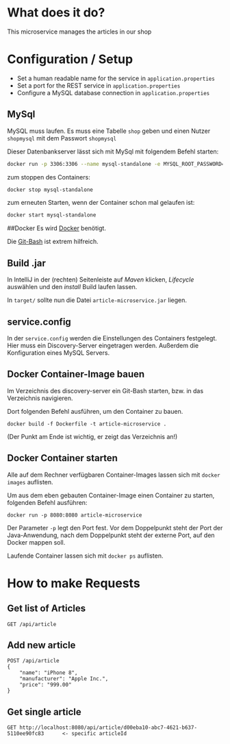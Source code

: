 # What does it do?

This microservice manages the articles in our shop

# Configuration / Setup

- Set a human readable name for the service in `application.properties`
- Set a port for the REST service in `application.properties`
- Configure a MySQL database connection in `application.properties`


## MySql
MySQL muss laufen. Es muss eine Tabelle `shop` geben und einen Nutzer `shopmysql` mit dem Passwort `shopmysql`

Dieser Datenbankserver lässt sich mit MySql mit folgendem Befehl starten:

```bash
docker run -p 3306:3306 --name mysql-standalone -e MYSQL_ROOT_PASSWORD=toor -e MYSQL_DATABASE=shop -e MYSQL_USER=shopmysql -e MYSQL_PASSWORD=shopmysql -d mysql:8
```

zum stoppen des Containers:

```bash
docker stop mysql-standalone
```

zum erneuten Starten, wenn der Container schon mal gelaufen ist:

```bash
docker start mysql-standalone
```


##Docker
Es wird [Docker](https://www.docker.com/) benötigt.

Die [Git-Bash](https://git-scm.com/) ist extrem hilfreich.

## Build .jar

In IntelliJ in der (rechten) Seitenleiste auf *Maven* klicken, *Lifecycle* auswählen und den *install* Build
laufen lassen.

In `target/` sollte nun die Datei `article-microservice.jar` liegen.

## service.config
In der `service.config` werden die Einstellungen des Containers festgelegt. Hier muss ein Discovery-Server eingetragen
werden. Außerdem die Konfiguration eines MySQL Servers.

## Docker Container-Image bauen

Im Verzeichnis des discovery-server ein Git-Bash starten, bzw. in das Verzeichnis navigieren.

Dort folgenden Befehl ausführen, um den Container zu bauen.

```
docker build -f Dockerfile -t article-microservice .
```
(Der Punkt am Ende ist wichtig, er zeigt das Verzeichnis an!)

## Docker Container starten

Alle auf dem Rechner verfügbaren Container-Images lassen sich mit `docker images` auflisten.

Um aus dem eben gebauten Container-Image einen Container zu starten, folgenden Befehl ausführen:

```
docker run -p 8080:8080 article-microservice
```

Der Parameter `-p` legt den Port fest. Vor dem Doppelpunkt steht der Port der Java-Anwendung,
nach dem Doppelpunkt steht der externe Port, auf den Docker mappen soll. 

Laufende Container lassen sich mit `docker ps` auflisten.



# How to make Requests

## Get list of Articles

```
GET /api/article
```

## Add new article
   
   ```
   POST /api/article
   {
       "name": "iPhone 8",
       "manufacturer": "Apple Inc.",
       "price": "999.00"
   }
   ```

## Get single article

```
GET http://localhost:8080/api/article/d00eba10-abc7-4621-b637-5110ee90fc83      <- specific articleId

```